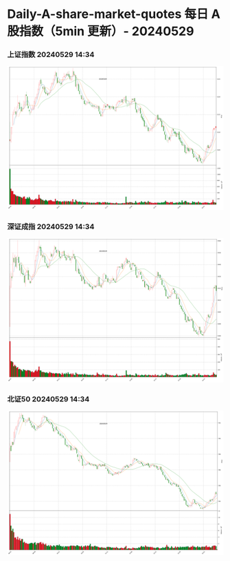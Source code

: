 
# Daily-A-share-market-quotes 每日 A 股指数（5min 更新）- 20240529

### 上证指数 20240529 14:34
![](./fig/2024/5/20240529-sh000001.png)

### 深证成指 20240529 14:34
![](./fig/2024/5/20240529-sz399001.png)

### 北证50 20240529 14:34
![](./fig/2024/5/20240529-bj899050.png)
